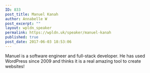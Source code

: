 ```yaml
---
ID: 833
post_title: Manuel Kanah
author: Annabelle W
post_excerpt: ""
layout: wpldn_speaker
permalink: https://wpldn.uk/speaker/manuel-kanah
published: true
post_date: 2017-06-03 18:53:06
---
```

Manuel is a software engineer and full-stack developer. He has used WordPress since 2009 and thinks it is a real amazing tool to create websites!